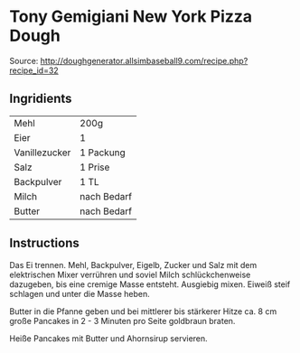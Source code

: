 # Tony Gemigiani New York Pizza Dough

Source: http://doughgenerator.allsimbaseball9.com/recipe.php?recipe_id=32

## Ingridients


|                       |             |
| --------------------- | ----------- |
| Mehl                  | 200g        |
| Eier                  | 1           |
| Vanillezucker         | 1 Packung   |
| Salz                  | 1 Prise     |
| Backpulver            | 1 TL        |
| Milch                 | nach Bedarf |
| Butter                | nach Bedarf |

## Instructions

Das Ei trennen. Mehl, Backpulver, Eigelb, Zucker und Salz mit dem elektrischen Mixer verrühren und soviel Milch schlückchenweise dazugeben, bis eine cremige Masse entsteht. Ausgiebig mixen. Eiweiß steif schlagen und unter die Masse heben.

Butter in die Pfanne geben und bei mittlerer bis stärkerer Hitze ca. 8 cm große Pancakes in 2 - 3 Minuten pro Seite goldbraun braten.

Heiße Pancakes mit Butter und Ahornsirup servieren.
